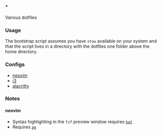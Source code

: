 # .

Various dotfiles

### Usage

The bootstrap script assumes you have `stow` available on your system and that the script lives in a directory with the dotfiles one folder above the home directory.

### Configs

- [neovim](./nvim/.config/nvim)
- [i3](./i3/.config/i3)
- [alacritty](./alacritty/.config/alacritty)

### Notes

#### neovim

- Syntax highlighting in the `fzf` preview window requires [`bat`](https://github.com/sharkdp/bat)
- Requires [`ag`](https://github.com/ggreer/the_silver_searcher)
